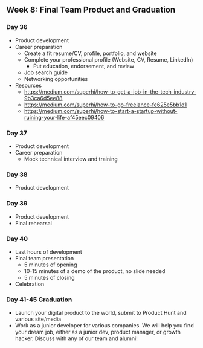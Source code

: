 ## Week 8: Final Team Product and Graduation

### Day 36

- Product development
- Career preparation
  - Create a fit resume/CV, profile, portfolio, and website
  - Complete your professional profile (Website, CV, Resume, LinkedIn)
    - Put education, endorsement, and review
  - Job search guide
  - Networking opportunities
- Resources
  - https://medium.com/superhi/how-to-get-a-job-in-the-tech-industry-9b3ca6d5ee88
  - https://medium.com/superhi/how-to-go-freelance-fe625e5bb1d1
  - https://medium.com/superhi/how-to-start-a-startup-without-ruining-your-life-af45eec09406

### Day 37

- Product development
- Career preparation
  - Mock technical interview and training

### Day 38

- Product development

### Day 39

- Product development
- Final rehearsal

### Day 40

- Last hours of development
- Final team presentation
  - 5 minutes of opening
  - 10-15 minutes of a demo of the product, no slide needed
  - 5 minutes of closing
- Celebration

### Day 41-45 Graduation

- Launch your digital product to the world, submit to Product Hunt and various site/media
- Work as a junior developer for various companies. We will help you find your dream job, either as a junior dev, product manager, or growth hacker. Discuss with any of our team and alumni!
